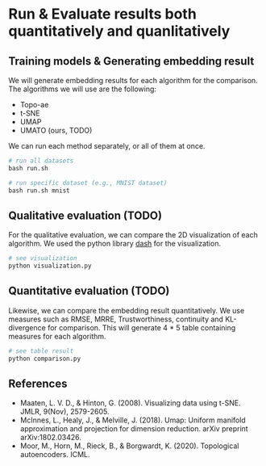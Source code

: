 # Run & Evaluate results both quantitatively and quanlitatively

## Training models & Generating embedding result
We will generate embedding results for each algorithm for the comparison. The algorithms we will use are the following:
- Topo-ae
- t-SNE
- UMAP
- UMATO (ours, TODO)

We can run each method separately, or all of them at once.
```python
# run all datasets
bash run.sh

# run specific dataset (e.g., MNIST dataset)
bash run.sh mnist
```

## Qualitative evaluation (TODO)
For the qualitative evaluation, we can compare the 2D visualization of each algorithm. We used the python library [dash](https://github.com/plotly/dash) for the visualization.

```python
# see visualization
python visualization.py
```

## Quantitative evaluation (TODO)
Likewise, we can compare the embedding result quantitatively. We use measures such as RMSE, MRRE, Trustworthiness, continuity and KL-divergence for comparison. This will generate 4 * 5 table containing measures for each algorithm.


```python
# see table result
python comparison.py
```

## References
- Maaten, L. V. D., & Hinton, G. (2008). Visualizing data using t-SNE. JMLR, 9(Nov), 2579-2605.
- McInnes, L., Healy, J., & Melville, J. (2018). Umap: Uniform manifold approximation and projection for dimension reduction. arXiv preprint arXiv:1802.03426.
- Moor, M., Horn, M., Rieck, B., & Borgwardt, K. (2020). Topological autoencoders. ICML.